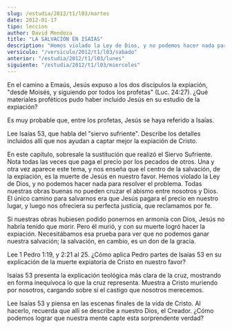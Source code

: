 ```yaml
---
slug: /estudia/2012/t1/l03/martes
date: 2012-01-17
tipo: leccion
author: David Mendoza
title: "LA SALVACIÓN EN ISAÍAS"
description: "Hemos violado la Ley de Dios, y no podemos hacer nada para resolver el  problema. Todas nuestras obras buenas no pueden cruzar el abismo entre nosotros  y Dios. El único camino para salvarnos era que Jesús pagara el precio en  nuestro lugar, y luego nos ofreciera su perfecta j..."
versiculo: "/versiculo/2012/t1/l03/sabado"
anterior: "/estudia/2012/t1/l03/lunes"
siguiente: "/estudia/2012/t1/l03/miercoles"
---
```


En el camino a Emaús, Jesús expuso a los dos discípulos la expiación, "desde Moisés, y siguiendo por todos los profetas" (Luc. 24:27). ¿Qué materiales proféticos pudo haber incluido Jesús en su estudio de la expiación?

Es muy probable que, entre los profetas, Jesús se haya referido a Isaías.

Lee Isaías 53, que habla del "siervo sufriente". Describe los detalles incluidos allí que nos ayudan a captar mejor la expiación de Cristo.

En este capítulo, sobresale la sustitución que realizó el Siervo Sufriente. Nota todas las veces que paga el precio por los pecados de otros. Una y otra vez aparece este tema, y nos enseña que el centro de la salvación, de la expiación, es la muerte de Jesús en nuestro favor. Hemos violado la Ley de Dios, y no podemos hacer nada para resolver el problema. Todas nuestras obras buenas no pueden cruzar el abismo entre nosotros y Dios. El único camino para salvarnos era que Jesús pagara el precio en nuestro lugar, y luego nos ofreciera su perfecta justicia, que reclamamos por fe.

Si nuestras obras hubiesen podido ponernos en armonía con Dios, Jesús no habría tenido que morir. Pero él murió, y con su muerte logró hacer la expiación. Necesitábamos esa prueba para ver que no podemos ganar nuestra salvación; la salvación, en cambio, es un don de la gracia.

Lee 1 Pedro 1:19, y 2:21 al 25. ¿Cómo aplica Pedro partes de Isaías 53 en su explicación de la muerte expiatoria de Cristo en nuestro favor?

Isaías 53 presenta la explicación teológica más clara de la cruz, mostrando en forma inequívoca lo que la cruz representa. Muestra a Cristo muriendo por nosotros, cargando sobre sí el castigo que nosotros merecemos.

Lee Isaías 53 y piensa en las escenas finales de la vida de Cristo. Al hacerlo, recuerda que allí se describe a nuestro Dios, el Creador. ¿Cómo podemos lograr que nuestra mente capte esta sorprendente verdad?

